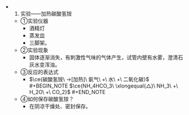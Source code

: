 -
  1. 实验——加热碳酸氢铵
	- ①实验仪器
		- 酒精灯
		- 蒸发皿
		- 三脚架。
	- ②实验现象
		- 固体逐渐消失，有刺激性气味的气体产生，试管内壁有水雾，澄清石灰水变浑浊。
	- ③反应的表达式
		- $\ce{碳酸氢铵\ ->[加热]\ 氨气\ +\ 水\ +\ 二氧化碳}$
		  #+BEGIN_NOTE
		  $\ce{NH_4HCO_3\ \xlongequal{△}\ NH_3\ +\ H_2O\ +\ CO_2}$
		  #+END_NOTE
	- ④如何保存碳酸氢铵？
		- 在阴凉干燥处、密封保存。